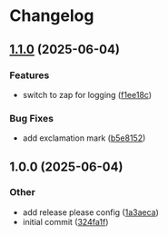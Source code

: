 # Changelog

## [1.1.0](https://github.com/kosmoz/release-please-test/compare/1.0.0...1.1.0) (2025-06-04)


### Features

* switch to zap for logging ([f1ee18c](https://github.com/kosmoz/release-please-test/commit/f1ee18cade095c6b064915f7a2c2688455dcaa6a))


### Bug Fixes

* add exclamation mark ([b5e8152](https://github.com/kosmoz/release-please-test/commit/b5e81521b8335de3f92e4fa34e49b18046d5bb7b))

## 1.0.0 (2025-06-04)


### Other

* add release please config ([1a3aeca](https://github.com/kosmoz/release-please-test/commit/1a3aecab3da93d07fd5f70899192b45115d3b8e5))
* initial commit ([324fa1f](https://github.com/kosmoz/release-please-test/commit/324fa1fa81110c9ceff33216bafe09e7b1b7e37b))
